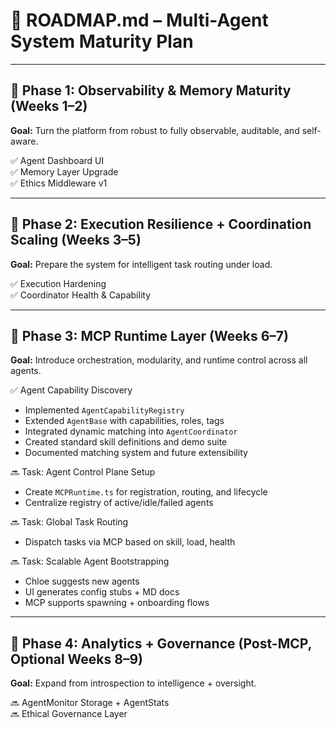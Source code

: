 # 🧠 ROADMAP.md – Multi-Agent System Maturity Plan

---

## 🧭 Phase 1: Observability & Memory Maturity (Weeks 1–2)  
**Goal:** Turn the platform from robust to fully observable, auditable, and self-aware.

✅ Agent Dashboard UI  
✅ Memory Layer Upgrade  
✅ Ethics Middleware v1  

---

## 🧭 Phase 2: Execution Resilience + Coordination Scaling (Weeks 3–5)  
**Goal:** Prepare the system for intelligent task routing under load.

✅ Execution Hardening  
✅ Coordinator Health & Capability  

---

## 🧭 Phase 3: MCP Runtime Layer (Weeks 6–7)  
**Goal:** Introduce orchestration, modularity, and runtime control across all agents.

✅ Agent Capability Discovery  
- Implemented `AgentCapabilityRegistry`  
- Extended `AgentBase` with capabilities, roles, tags  
- Integrated dynamic matching into `AgentCoordinator`  
- Created standard skill definitions and demo suite  
- Documented matching system and future extensibility  

🔜 Task: Agent Control Plane Setup  
- Create `MCPRuntime.ts` for registration, routing, and lifecycle  
- Centralize registry of active/idle/failed agents  

🔜 Task: Global Task Routing  
- Dispatch tasks via MCP based on skill, load, health  

🔜 Task: Scalable Agent Bootstrapping  
- Chloe suggests new agents  
- UI generates config stubs + MD docs  
- MCP supports spawning + onboarding flows  

---

## 🧭 Phase 4: Analytics + Governance (Post-MCP, Optional Weeks 8–9)  
**Goal:** Expand from introspection to intelligence + oversight.

🔜 AgentMonitor Storage + AgentStats  
🔜 Ethical Governance Layer  
